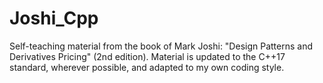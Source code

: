 # Joshi_Cpp
Self-teaching material from the book of Mark Joshi: "Design Patterns and Derivatives Pricing" (2nd edition). 
Material is updated to the C++17 standard, wherever possible, and adapted to my own coding style.
